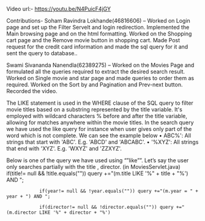 Video url:- https://youtu.be/N4PuicF4jGY

Contributions-
Soham Ravindra Lokhande(46816606) –  Worked on Login page and set up the Filter Servelt and login redirection. Implemented the Main browsing page and on the html formatting. Worked on the Shopping cart page and the Remove movie button in shopping cart. Made Post request for the credit card information and made the sql query for it and sent the query to database..

Swami Sivananda Nanendla(62389275) – Worked on the Movies Page and formulated all the queries required to extract the desired search result. Worked on Single movie and star page and made queries to order them as required. Worked on the Sort by and Pagination and Prev-next button. 
Recorded the video. 


The LIKE statement is used in the WHERE clause of the SQL query to filter movie titles based on a substring represented by the title variable. It's employed with wildcard characters % before and after the title variable, allowing for matches anywhere within the movie titles.
In the search query we have used the like query for instance when user gives only part of the word which is not complete. We can see the example below
•	ABC%': All strings that start with 'ABC'. E.g. 'ABCD' and 'ABCABC'.
•	'%XYZ': All strings that end with 'XYZ'. E.g. 'WXYZ' and 'ZZXYZ'.

Below is one of the  query we have used using “”like””. Let’s say the user only searches partially with the title , director. (in MoviesServlet.java)
  if(title!= null && !title.equals("")) query +="(m.title LIKE '%" + title + "%') AND ";
                
                if(year!= null && !year.equals("")) query +="(m.year = " + year + ") AND ";
                
                if(director!= null && !director.equals("")) query +="(m.director LIKE '%" + director + "%')

